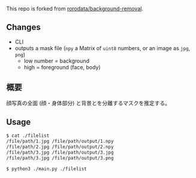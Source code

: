 This repo is forked from [rorodata/background-removal](https://github.com/rorodata/background-removal).

## Changes

- CLI
- outputs a mask file (`npy` a Matrix of `uint8` numbers, or an image as `jpg`, `png`)
    - low number = background
    - high = foreground (face, body)

## 概要

顔写真の全面 (顔・身体部分) と背景とを分離するマスクを推定する。

## Usage

```sh
$ cat ./filelist
/file/path/1.jpg /file/path/output/1.npy
/file/path/2.jpg /file/path/output/2.npy
/file/path/3.jpg /file/path/output/3.jpg
/file/path/3.jpg /file/path/output/3.png

$ python3 ./main.py ./filelist
```
